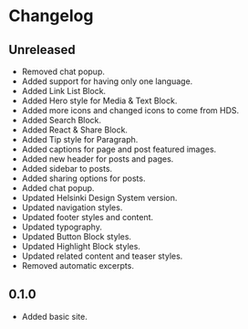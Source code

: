 # Changelog

## Unreleased

- Removed chat popup.
- Added support for having only one language.
- Added Link List Block.
- Added Hero style for Media & Text Block.
- Added more icons and changed icons to come from HDS.
- Added Search Block.
- Added React & Share Block.
- Added Tip style for Paragraph.
- Added captions for page and post featured images.
- Added new header for posts and pages.
- Added sidebar to posts.
- Added sharing options for posts.
- Added chat popup.
- Updated Helsinki Design System version.
- Updated navigation styles.
- Updated footer styles and content.
- Updated typography.
- Updated Button Block styles.
- Updated Highlight Block styles.
- Updated related content and teaser styles.
- Removed automatic excerpts.

## 0.1.0

- Added basic site.
